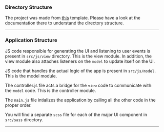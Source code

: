 ### Directory Structure

The project was made from [this](https://github.com/andrewnessinjim/front-end-web-starter-kit) template. Please have a look at the documentation there to understand the directory structure.

---

### Application Structure

JS code responsible for generating the UI and listening to user events is present in `src/js/view` directory. This is the view module. In addition, the view module also attaches listeners on the `model` to update itself on the UI.

JS code that handles the actual logic of the app is present in `src/js/model`. This is the model module.

The controller.js file acts a bridge for the `view` code to communicate with the `model` code. This is the controller module.

The `main.js` file intializes the application by calling all the other code in the proper order.

You will find a separate `scss` file for each of the major UI component in `src/sass` directory.

---